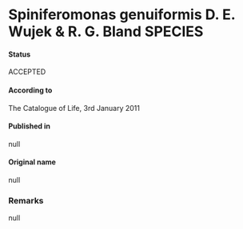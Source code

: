 Spiniferomonas genuiformis D. E. Wujek & R. G. Bland SPECIES
=======

#### Status
ACCEPTED

#### According to
The Catalogue of Life, 3rd January 2011

#### Published in
null

#### Original name
null

### Remarks
null
